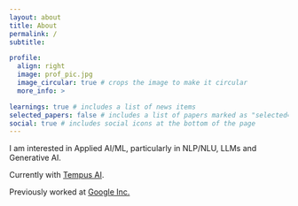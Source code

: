 ```yaml
---
layout: about
title: About
permalink: /
subtitle: 

profile:
  align: right
  image: prof_pic.jpg
  image_circular: true # crops the image to make it circular
  more_info: >

learnings: true # includes a list of news items
selected_papers: false # includes a list of papers marked as "selected={true}"
social: true # includes social icons at the bottom of the page
---
```


I am interested in Applied AI/ML, particularly in NLP/NLU, LLMs and Generative AI.

Currently with <a href='https://www.tempus.com'>Tempus AI</a>.

Previously worked at <a href='https://www.google.com'>Google Inc.</a> 
